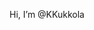 Hi, I’m @KKukkola

<!---
KKukkola/KKukkola is a ✨ special ✨ repository because its `README.md` (this file) appears on your GitHub profile.
You can click the Preview link to take a look at your changes.
--->
